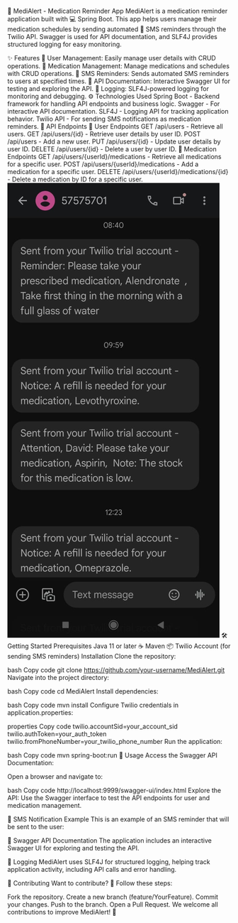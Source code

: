 📲 MediAlert - Medication Reminder App
MediAlert is a medication reminder application built with 💻 Spring Boot. This app helps users manage their medication schedules by sending automated 📱 SMS reminders through the Twilio API. Swagger is used for API documentation, and SLF4J provides structured logging for easy monitoring.

✨ Features
👤 User Management: Easily manage user details with CRUD operations.
💊 Medication Management: Manage medications and schedules with CRUD operations.
📩 SMS Reminders: Sends automated SMS reminders to users at specified times.
📜 API Documentation: Interactive Swagger UI for testing and exploring the API.
📝 Logging: SLF4J-powered logging for monitoring and debugging.
⚙️ Technologies Used
Spring Boot - Backend framework for handling API endpoints and business logic.
Swagger - For interactive API documentation.
SLF4J - Logging API for tracking application behavior.
Twilio API - For sending SMS notifications as medication reminders.
🚀 API Endpoints
👤 User Endpoints
GET /api/users - Retrieve all users.
GET /api/users/{id} - Retrieve user details by user ID.
POST /api/users - Add a new user.
PUT /api/users/{id} - Update user details by user ID.
DELETE /api/users/{id} - Delete a user by user ID.
💊 Medication Endpoints
GET /api/users/{userId}/medications - Retrieve all medications for a specific user.
POST /api/users/{userId}/medications - Add a medication for a specific user.
DELETE /api/users/{userId}/medications/{id} - Delete a medication by ID for a specific user.
![SMS Example](assets/sms.jpeg)
🛠️ Getting Started
Prerequisites
Java 11 or later ☕
Maven 📦
Twilio Account (for sending SMS reminders)
Installation
Clone the repository:

bash
Copy code
git clone https://github.com/your-username/MediAlert.git
Navigate into the project directory:

bash
Copy code
cd MediAlert
Install dependencies:

bash
Copy code
mvn install
Configure Twilio credentials in application.properties:

properties
Copy code
twilio.accountSid=your_account_sid
twilio.authToken=your_auth_token
twilio.fromPhoneNumber=your_twilio_phone_number
Run the application:

bash
Copy code
mvn spring-boot:run
📖 Usage
Access the Swagger API Documentation:

Open a browser and navigate to:

bash
Copy code
http://localhost:9999/swagger-ui/index.html
Explore the API: Use the Swagger interface to test the API endpoints for user and medication management.

📩 SMS Notification Example
This is an example of an SMS reminder that will be sent to the user:


📄 Swagger API Documentation
The application includes an interactive Swagger UI for exploring and testing the API.


📝 Logging
MediAlert uses SLF4J for structured logging, helping track application activity, including API calls and error handling.

🤝 Contributing
Want to contribute? 🎉 Follow these steps:

Fork the repository.
Create a new branch (feature/YourFeature).
Commit your changes.
Push to the branch.
Open a Pull Request.
We welcome all contributions to improve MediAlert! 🚀
